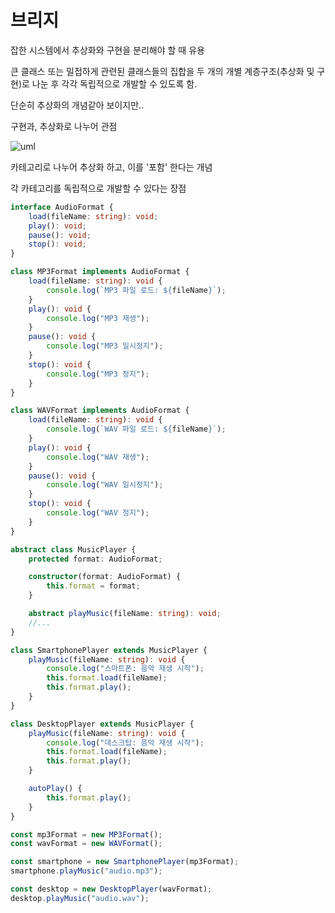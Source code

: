 # 브리지

잡한 시스템에서 추상화와 구현을 분리해야 할 때 유용

큰 클래스 또는 밀접하게 관련된 클래스들의 집합을 두 개의 개별 계층구조​(추상화 및 구현)​로 나눈 후 각각 독립적으로 개발할 수 있도록 함.


단순히 추상화의 개념같아 보이지만..

구현과, 추상화로 나누어 관점

![uml](https://journaldev.nyc3.cdn.digitaloceanspaces.com/2013/07/bridge-design-pattern.png)

카테고리로 나누어 추상화 하고, 이를 '포함' 한다는 개념

각 카테고리를 독립적으로 개발할 수 있다는 장점


```ts
interface AudioFormat {
    load(fileName: string): void;
    play(): void;
    pause(): void;
    stop(): void;
}

class MP3Format implements AudioFormat {
    load(fileName: string): void {
        console.log(`MP3 파일 로드: ${fileName}`);
    }
    play(): void {
        console.log("MP3 재생");
    }
    pause(): void {
        console.log("MP3 일시정지");
    }
    stop(): void {
        console.log("MP3 정지");
    }
}

class WAVFormat implements AudioFormat {
    load(fileName: string): void {
        console.log(`WAV 파일 로드: ${fileName}`);
    }
    play(): void {
        console.log("WAV 재생");
    }
    pause(): void {
        console.log("WAV 일시정지");
    }
    stop(): void {
        console.log("WAV 정지");
    }
}

abstract class MusicPlayer {
    protected format: AudioFormat;

    constructor(format: AudioFormat) {
        this.format = format;
    }

    abstract playMusic(fileName: string): void;
    //...
}

class SmartphonePlayer extends MusicPlayer {
    playMusic(fileName: string): void {
        console.log("스마트폰: 음악 재생 시작");
        this.format.load(fileName);
        this.format.play();
    }
}

class DesktopPlayer extends MusicPlayer {
    playMusic(fileName: string): void {
        console.log("데스크탑: 음악 재생 시작");
        this.format.load(fileName);
        this.format.play();
    }

    autoPlay() {
        this.format.play();
    }
}

const mp3Format = new MP3Format();
const wavFormat = new WAVFormat();

const smartphone = new SmartphonePlayer(mp3Format);
smartphone.playMusic("audio.mp3");

const desktop = new DesktopPlayer(wavFormat);
desktop.playMusic("audio.wav");
```

